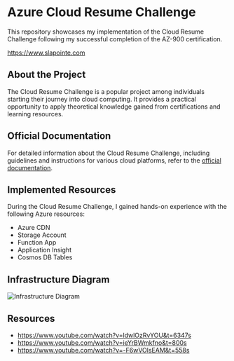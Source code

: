 # Azure Cloud Resume Challenge

This repository showcases my implementation of the Cloud Resume Challenge following my successful completion of the AZ-900 certification.

https://www.slapointe.com

## About the Project

The Cloud Resume Challenge is a popular project among individuals starting their journey into cloud computing. It provides a practical opportunity to apply theoretical knowledge gained from certifications and learning resources.

## Official Documentation

For detailed information about the Cloud Resume Challenge, including guidelines and instructions for various cloud platforms, refer to the [official documentation](https://cloudresumechallenge.dev/docs/the-challenge/azure/).

## Implemented Resources

During the Cloud Resume Challenge, I gained hands-on experience with the following Azure resources:

* Azure CDN
* Storage Account
* Function App
* Application Insight
* Cosmos DB Tables

## Infrastructure Diagram

![Infrastructure Diagram](https://github.com/sam-lapointe/cloud-resume-website/blob/main/CloudResume-Diagram.png)

## Resources

* https://www.youtube.com/watch?v=ldwlOzRvYOU&t=6347s
* https://www.youtube.com/watch?v=ieYrBWmkfno&t=800s
* https://www.youtube.com/watch?v=-F6wVOlsEAM&t=558s